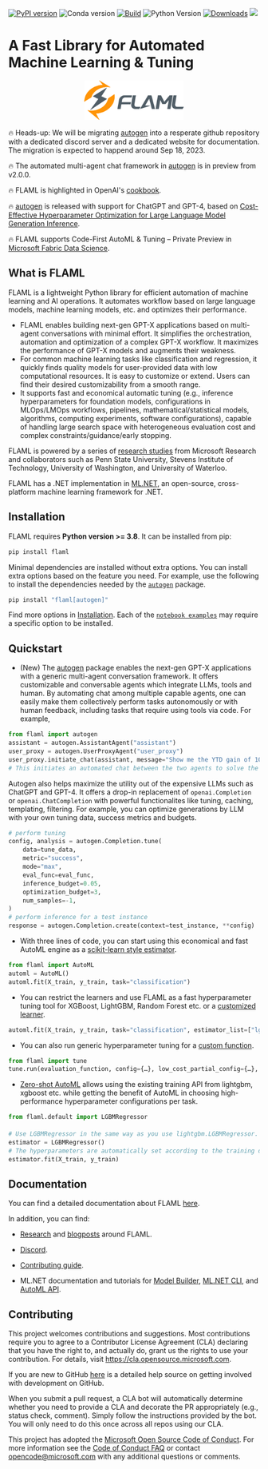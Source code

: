 [![PyPI version](https://badge.fury.io/py/FLAML.svg)](https://badge.fury.io/py/FLAML)
![Conda version](https://img.shields.io/conda/vn/conda-forge/flaml)
[![Build](https://github.com/microsoft/FLAML/actions/workflows/python-package.yml/badge.svg)](https://github.com/microsoft/FLAML/actions/workflows/python-package.yml)
![Python Version](https://img.shields.io/badge/3.8%20%7C%203.9%20%7C%203.10-blue)
[![Downloads](https://pepy.tech/badge/flaml)](https://pepy.tech/project/flaml)
[![](https://img.shields.io/discord/1025786666260111483?logo=discord&style=flat)](https://discord.gg/Cppx2vSPVP)
<!-- [![Join the chat at https://gitter.im/FLAMLer/community](https://badges.gitter.im/FLAMLer/community.svg)](https://gitter.im/FLAMLer/community?utm_source=badge&utm_medium=badge&utm_campaign=pr-badge&utm_content=badge) -->


# A Fast Library for Automated Machine Learning & Tuning

<p align="center">
    <img src="https://github.com/microsoft/FLAML/blob/main/website/static/img/flaml.svg"  width=200>
    <br>
</p>

:fire: Heads-up: We will be migrating [autogen](https://microsoft.github.io/FLAML/docs/Use-Cases/Autogen) into a resperate github repository with a dedicated discord server and a dedicated website for documentation. The migration is expected to happend around Sep 18, 2023.

:fire: The automated multi-agent chat framework in [autogen](https://microsoft.github.io/FLAML/docs/Use-Cases/Autogen) is in preview from v2.0.0.

:fire: FLAML is highlighted in OpenAI's [cookbook](https://github.com/openai/openai-cookbook#related-resources-from-around-the-web).

:fire: [autogen](https://microsoft.github.io/FLAML/docs/Use-Cases/Autogen) is released with support for ChatGPT and GPT-4, based on [Cost-Effective Hyperparameter Optimization for Large Language Model Generation Inference](https://arxiv.org/abs/2303.04673).

:fire: FLAML supports Code-First AutoML & Tuning – Private Preview in [Microsoft Fabric Data Science](https://learn.microsoft.com/en-us/fabric/data-science/).


## What is FLAML
FLAML is a lightweight Python library for efficient automation of machine
learning and AI operations. It automates workflow based on large language models, machine learning models, etc.
and optimizes their performance.

* FLAML enables building next-gen GPT-X applications based on multi-agent conversations with minimal effort. It simplifies the orchestration, automation and optimization of a complex GPT-X workflow. It maximizes the performance of GPT-X models and augments their weakness.
* For common machine learning tasks like classification and regression, it quickly finds quality models for user-provided data with low computational resources. It is easy to customize or extend. Users can find their desired customizability from a smooth range.
* It supports fast and economical automatic tuning (e.g., inference hyperparameters for foundation models, configurations in MLOps/LMOps workflows, pipelines, mathematical/statistical models, algorithms, computing experiments, software configurations), capable of handling large search space with heterogeneous evaluation cost and complex constraints/guidance/early stopping.

FLAML is powered by a series of [research studies](/docs/Research) from Microsoft Research and collaborators such as Penn State University, Stevens Institute of Technology, University of Washington, and University of Waterloo.

FLAML has a .NET implementation in [ML.NET](http://dot.net/ml), an open-source, cross-platform machine learning framework for .NET.

## Installation

FLAML requires **Python version >= 3.8**. It can be installed from pip:

```bash
pip install flaml
```

Minimal dependencies are installed without extra options. You can install extra options based on the feature you need. For example, use the following to install the dependencies needed by the [`autogen`](https://microsoft.github.io/FLAML/docs/Use-Cases/Autogen) package.
```bash
pip install "flaml[autogen]"
```

Find more options in [Installation](https://microsoft.github.io/FLAML/docs/Installation).
Each of the [`notebook examples`](https://github.com/microsoft/FLAML/tree/main/notebook) may require a specific option to be installed.

## Quickstart

* (New) The [autogen](https://microsoft.github.io/FLAML/docs/Use-Cases/Autogen) package enables the next-gen GPT-X applications with a generic multi-agent conversation framework.
It offers customizable and conversable agents which integrate LLMs, tools and human.
By automating chat among multiple capable agents, one can easily make them collectively perform tasks autonomously or with human feedback, including tasks that require using tools via code. For example,
```python
from flaml import autogen
assistant = autogen.AssistantAgent("assistant")
user_proxy = autogen.UserProxyAgent("user_proxy")
user_proxy.initiate_chat(assistant, message="Show me the YTD gain of 10 largest technology companies as of today.")
# This initiates an automated chat between the two agents to solve the task
```

Autogen also helps maximize the utility out of the expensive LLMs such as ChatGPT and GPT-4. It offers a drop-in replacement of `openai.Completion` or `openai.ChatCompletion` with powerful functionalites like tuning, caching, templating, filtering. For example, you can optimize generations by LLM with your own tuning data, success metrics and budgets.
```python
# perform tuning
config, analysis = autogen.Completion.tune(
    data=tune_data,
    metric="success",
    mode="max",
    eval_func=eval_func,
    inference_budget=0.05,
    optimization_budget=3,
    num_samples=-1,
)
# perform inference for a test instance
response = autogen.Completion.create(context=test_instance, **config)
```
* With three lines of code, you can start using this economical and fast
AutoML engine as a [scikit-learn style estimator](https://microsoft.github.io/FLAML/docs/Use-Cases/Task-Oriented-AutoML).

```python
from flaml import AutoML
automl = AutoML()
automl.fit(X_train, y_train, task="classification")
```

* You can restrict the learners and use FLAML as a fast hyperparameter tuning
tool for XGBoost, LightGBM, Random Forest etc. or a [customized learner](https://microsoft.github.io/FLAML/docs/Use-Cases/Task-Oriented-AutoML#estimator-and-search-space).

```python
automl.fit(X_train, y_train, task="classification", estimator_list=["lgbm"])
```

* You can also run generic hyperparameter tuning for a [custom function](https://microsoft.github.io/FLAML/docs/Use-Cases/Tune-User-Defined-Function).

```python
from flaml import tune
tune.run(evaluation_function, config={…}, low_cost_partial_config={…}, time_budget_s=3600)
```

* [Zero-shot AutoML](https://microsoft.github.io/FLAML/docs/Use-Cases/Zero-Shot-AutoML) allows using the existing training API from lightgbm, xgboost etc. while getting the benefit of AutoML in choosing high-performance hyperparameter configurations per task.

```python
from flaml.default import LGBMRegressor

# Use LGBMRegressor in the same way as you use lightgbm.LGBMRegressor.
estimator = LGBMRegressor()
# The hyperparameters are automatically set according to the training data.
estimator.fit(X_train, y_train)
```

## Documentation

You can find a detailed documentation about FLAML [here](https://microsoft.github.io/FLAML/).

In addition, you can find:

- [Research](https://microsoft.github.io/FLAML/docs/Research) and [blogposts](https://microsoft.github.io/FLAML/blog) around FLAML.

- [Discord](https://discord.gg/Cppx2vSPVP).

- [Contributing guide](https://microsoft.github.io/FLAML/docs/Contribute).

- ML.NET documentation and tutorials for [Model Builder](https://learn.microsoft.com/dotnet/machine-learning/tutorials/predict-prices-with-model-builder), [ML.NET CLI](https://learn.microsoft.com/dotnet/machine-learning/tutorials/sentiment-analysis-cli), and [AutoML API](https://learn.microsoft.com/dotnet/machine-learning/how-to-guides/how-to-use-the-automl-api).

## Contributing

This project welcomes contributions and suggestions. Most contributions require you to agree to a
Contributor License Agreement (CLA) declaring that you have the right to, and actually do, grant us
the rights to use your contribution. For details, visit <https://cla.opensource.microsoft.com>.

If you are new to GitHub [here](https://help.github.com/categories/collaborating-with-issues-and-pull-requests/) is a detailed help source on getting involved with development on GitHub.

When you submit a pull request, a CLA bot will automatically determine whether you need to provide
a CLA and decorate the PR appropriately (e.g., status check, comment). Simply follow the instructions
provided by the bot. You will only need to do this once across all repos using our CLA.

This project has adopted the [Microsoft Open Source Code of Conduct](https://opensource.microsoft.com/codeofconduct/).
For more information see the [Code of Conduct FAQ](https://opensource.microsoft.com/codeofconduct/faq/) or
contact [opencode@microsoft.com](mailto:opencode@microsoft.com) with any additional questions or comments.
